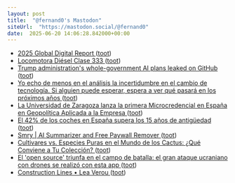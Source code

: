```yaml
---
layout: post
title:  "@fernand0's Mastodon"
siteUrl:  "https://mastodon.social/@fernand0"
date:  2025-06-20 14:06:28.842000+00:00
---
```

*  [2025 Global Digital Report ](https://www.meltwater.com/en/global-digital-trend) ([toot](https://mastodon.social/@fernand0/114716074889907953))
*  [Locomotora Diésel Clase 333 ](https://www.flickr.com/photos/fernand0/54598341493) ([toot](https://mastodon.social/@fernand0/114715959143525787))
*  [Trump administration's whole-government AI plans leaked on GitHub ](https://www.theregister.com/2025/06/10/trump_admin_leak_government_ai_plan) ([toot](https://mastodon.social/@fernand0/114715913372502233))
*  [Yo echo de menos en el análisis la incertidumbre en el cambio de tecnología. Si alguien puede esperar, espera a ver qué pasará en los próximos años ](https://mastodon.social/@fernand0/114715878527338867) ([toot](https://mastodon.social/@fernand0/114715878527338867))
*  [La Universidad de Zaragoza lanza la primera Microcredencial en España en Geopolítica Aplicada a la Empresa ](https://www.unizar.es/actualidad/vernoticia_ng.php?id=9087) ([toot](https://mastodon.social/@fernand0/114715706519993674))
*  [El 42% de los coches en España supera los 15 años de antigüedad ](https://neomotor.epe.es/actualidad/el-42-de-los-coches-en-espana-supera-los-15-anos-de-antiguedad-EI192152) ([toot](https://mastodon.social/@fernand0/114715432919105306))
*  [Smry \| AI Summarizer and Free Paywall Remover ](https://www.smry.ai) ([toot](https://mastodon.social/@fernand0/114715126383504999))
*  [Cultivares vs. Especies Puras en el Mundo de los Cactus: ¿Qué Conviene a Tu Colección? ](https://asociacionacua.org/cultivares-vs-especies-puras-en-el-mundo-de-los-cactus-que-conviene-a-tu-coleccio) ([toot](https://mastodon.social/@fernand0/114714880939797930))
*  [El 'open source' triunfa en el campo de batalla: el gran ataque ucraniano con drones se realizó con esta app ](https://www.genbeta.com/actualidad/open-source-triunfa-campo-batalla-gran-ataque-ucraniano-drones-se-realizo-esta-ap) ([toot](https://mastodon.social/@fernand0/114714716605926944))
*  [Construction Lines • Lea Verou ](https://lea.verou.me/blog/2025/construction-lines) ([toot](https://mastodon.social/@fernand0/114713022378963041))
